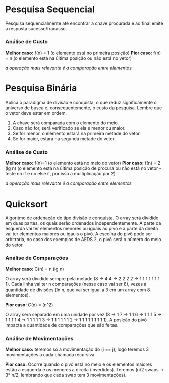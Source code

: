 # Pesquisa Sequencial
Pesquisa sequencialmente até encontrar a chave procurada e ao final emite a resposta sucesso/fracasso. 
### Análise de Custo
**Melhor caso:** f(n) = 1 (o elemento está no primeira posição)
**Pior caso:** f(n) = n (o elemento está na última posição ou não está no vetor)

*a operação mais relevante é a comparação entre elementos*

# Pesquisa Binária
Aplica o paradigma de divisão e conquista, o que reduz significamente o universo de busca e, consequentemente, o custo da pesquisa. Lembre que o vetor deve estar em ordem. 

1. A chave será comparada com o elemento do meio.
2. Caso não for, será verificado se ela é menor ou maior.
3. Se for menor, o elemento estará na primeira metade do vetor.
4. Se for maior, estará na segunda metade do vetor.

### Análise de Custo
**Melhor caso:** f(n)=1 (o elemento está no meio do vetor)
**Pior caso:** f(n) = 2 (lg n) (o elemento está na última posição de procura ou não está no vetor - teste no if e no else if, por isso a multiplicação por 2)

*a operação mais relevante é a comparação entre elementos*

# Quicksort
Algoritmo de ordenação do tipo divisão e conquista.
O array será dividido em duas partes, os quais serão ordenados independentemente. A parte da esquerda vai ter elementos menores ou iguais ao pivô e a parte da direita vai ter elementos maiores ou igauis o pivô. A escolha do pivô pode ser arbitraria, no caso dos exemplos de AEDS 2, o pivô será o número do meio do vetor.
### Análise de Comparações

**Melhor caso:** C(n) = n (lg n)

O array será dividido sempre pela metade (8 -> 4 4 -> 2 2 2 2 -> 1 1 1 1 1 1 1 1).
Cada linha vai ter n comparações (nesse caso vai ser 8), vezes a quantidade de divisões (ln n, que vai ser igual a 3 em um array com 8 elementos).

**Pior caso:** C(n) = (n^2)

O array será separado em uma unidade por vez (8 -> 1 7 -> 1 1 6 -> 1 1 1 5 -> 1 1 1 1 4 -> 1 1 1 1 1 3 -> 1 1 1 1 1 1 2 -> 1 1 1 1 1 1 1 1 1). A posição do pivô impacta a quantidade de comparações que são feitas.

 
 
 ### Análise de Movimentações
**Melhor caso:** teremos só a movimentação do (i == j), logo teremos 3 movimentações a cada chamada recursiva

**Pior caso:** Ocorre quando o pivô está no meio e os elementos maiores estão a esquerda e os menores a direita (invertidos). Teremos (n/2 swaps -> 3* n/2, lembrando que cada swap tem 3 movimentações).
 
